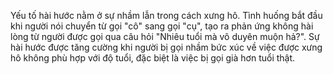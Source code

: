 Yếu tố hài hước nằm ở sự nhầm lẫn trong cách xưng hô. Tình huống bắt đầu khi người nói chuyển từ gọi "cô" sang gọi "cụ", tạo ra phản ứng không hài lòng từ người được gọi qua câu hỏi "Nhiêu tuổi mà vô duyên muộn hả?". Sự hài hước được tăng cường khi người bị gọi nhầm bức xúc về việc được xưng hô không phù hợp với độ tuổi, đặc biệt là việc bị gọi già hơn tuổi thật.
